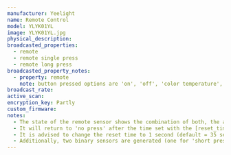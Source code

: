 ```yaml
---
manufacturer: Yeelight
name: Remote Control
model: YLYK01YL
image: YLYK01YL.jpg
physical_description:
broadcasted_properties:
  - remote
  - remote single press
  - remote long press
broadcasted_property_notes:
  - property: remote
    note: button pressed options are 'on', 'off', 'color temperature', '+', 'M', '-'
broadcast_rate:
active_scan:
encryption_key: Partly
custom_firmware:
notes:
  - The state of the remote sensor shows the combination of both, the attributes shows the button being used and the type of press individually.
  - It will return to 'no press' after the time set with the [reset_timer](configuration_params#reset_timer) option.
  - It is advised to change the reset time to 1 second (default = 35 seconds).
  - Additionally, two binary sensors are generated (one for 'short press', one for 'long press'), which is 'True' when pressing 'on', '+' or '-' and 'False' when pressing 'off'.
---
```


